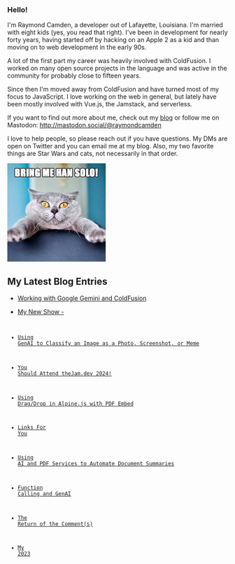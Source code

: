 ### Hello!

I'm Raymond Camden, a developer out of Lafayette, Louisiana. I'm married with eight kids (yes, you read that right). I've been in development for nearly forty years, having started off by hacking on an Apple 2 as a kid and than moving on to web development in the early 90s.

A lot of the first part my career was heavily involved with ColdFusion. I worked on many open source projects in the language and was active in the community for probably close to fifteen years. 

Since then I'm moved away from ColdFusion and have turned most of my focus to JavaScript. I love working on the web in general, but lately have been mostly involved with Vue.js, the Jamstack, and serverless. 

If you want to find out more about me, check out my [blog](https://www.raymondcamden.com) or follow me on Mastodon: <http://mastodon.social/@raymondcamden>

I love to help people, so please reach out if you have questions. My DMs are open on Twitter and you can email me at my blog. Also, my two favorite things are Star Wars and cats, not necessarily in that order.

![Star Wars cat](https://raw.githubusercontent.com/cfjedimaster/cfjedimaster/master/cat.jpg)

<!-- RSS -->
## My Latest Blog Entries

* [Working with Google Gemini and ColdFusion](https://www.raymondcamden.com/2024/01/23/working-with-google-gemini-and-coldfusion)

* [My New Show - <Code><Br>](https://www.raymondcamden.com/2024/01/22/my-new-show-codebr)

* [Using GenAI to Classify an Image as a Photo, Screenshot, or Meme](https://www.raymondcamden.com/2024/01/18/using-genai-to-classify-an-image-as-a-photo-screenshot-or-meme)

* [You Should Attend theJam.dev 2024!](https://www.raymondcamden.com/2024/01/17/you-should-attend-thejamdev)

* [Using Drag/Drop in Alpine.js with PDF Embed](https://www.raymondcamden.com/2024/01/16/using-dragdrop-in-alpinejs-with-pdf-embed)

* [Links For You](https://www.raymondcamden.com/2024/01/13/links-for-you)

* [Using AI and PDF Services to Automate Document Summaries](https://www.raymondcamden.com/2024/01/08/using-ai-and-pdf-services-to-automate-document-summaries)

* [Function Calling and GenAI](https://www.raymondcamden.com/2024/01/03/function-calling-and-genai)

* [The Return of the Comment(s)](https://www.raymondcamden.com/2024/01/02/the-return-of-the-comments)

* [My 2023](https://www.raymondcamden.com/2023/12/30/my-2023)

<!-- ENDRSS -->

